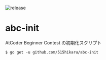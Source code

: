 ![release](https://github.com/515hikaru/abc-init/workflows/release/badge.svg)

# abc-init
AtCoder Beginner Contest の初期化スクリプト

```
$ go get -u github.com/515hikaru/abc-init
```
